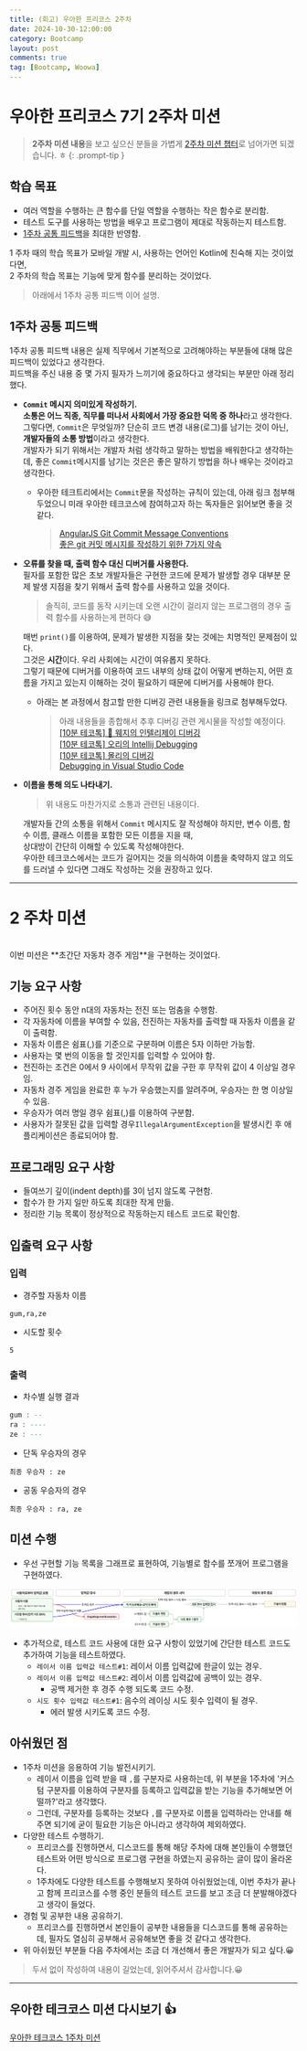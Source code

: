 ```yaml
---
title: (회고) 우아한 프리코스 2주차
date: 2024-10-30-12:00:00
category: Bootcamp
layout: post
comments: true
tag: [Bootcamp, Woowa]
---
```

# **우아한 프리코스 7기 2주차 미션**

> **2주차 미션 내용**을 보고 싶으신 분들을 가볍게 [2주차 미션 챕터](#2-주차-미션)로 넘어가면 되겠습니다. ㅎ
{: .prompt-tip }

## **학습 목표**

- 여러 역할을 수행하는 큰 함수를 단일 역할을 수행하는 작은 함수로 분리함.
- 테스트 도구를 사용하는 방법을 배우고 프로그램이 제대로 작동하는지 테스트함.
- [1주차 공통 피드백](#1주차-공통-피드백)을 최대한 반영함.

1 주차 때의 학습 목표가 모바일 개발 시, 사용하는 언어인 Kotlin에 친숙해 지는 것이었다면,  
2 주차의 학습 목표는 기능에 맞게 함수를 분리하는 것이었다.

> 아래에서 1주차 공통 피드백 이어 설명.

## **1주차 공통 피드백**

1주차 공통 피드백 내용은 실제 직무에서 기본적으로 고려해야하는 부분들에 대해 많은 피드백이 있었다고 생각한다.<br>
피드백을 주신 내용 중 몇 가지 필자가 느끼기에 중요하다고 생각되는 부분만 아래 정리했다.

- **`Commit` 메시지 의미있게 작성하기.**  
  **소통은 어느 직종, 직무를 떠나서 사회에서 가장 중요한 덕목 중 하나**라고 생각한다.  
  그렇다면, `Commit`은 무엇일까? 단순히 코드 변경 내용(로그)를 남기는 것이 아닌, **개발자들의 소통 방법**이라고 생각한다.  
  개발자가 되기 위해서는 개발자 처럼 생각하고 말하는 방법을 배워한다고 생각하는데, 좋은 `Commit`메시지를 남기는 것은은 좋은 말하기 방법을 하나 배우는 것이라고 생각한다.  
  - 우아한 테크트리에서는 `Commit`문을 작성하는 규칙이 있는데, 아래 링크 첨부해 두었으니 미래 우아한 테크코스에 참여하고자 하는 독자들은 읽어보면 좋을 것 같다.
    > [AngularJS Git Commit Message Conventions](https://docs.google.com/document/d/1QrDFcIiPjSLDn3EL15IJygNPiHORgU1_OOAqWjiDU5Y/edit?pli=1&tab=t.0#heading=h.uyo6cb12dt6w)<br>
    > [좋은 git 커밋 메시지를 작성하기 위한 7가지 약속](https://meetup.nhncloud.com/posts/106)


- **오류를 찾을 때, 출력 함수 대신 디버거를 사용한다.**  
  필자를 포함한 많은 초보 개발자들은 구현한 코드에 문제가 발생할 경우 대부분 문제 발생 지점을 찾기 위해서 출력 함수를 사용하고 있을 것이다.
  > 솔직히, 코드를 동작 시키는데 오랜 시간이 걸리지 않는 프로그램의 경우 출력 함수를 사용하는게 편하다 😅  
  
  매번 `print()`를 이용하여, 문제가 발생한 지점을 찾는 것에는 치명적인 문제점이 있다.  
  그것은 **시간**이다. 우리 사회에는 시간이 여유롭지 못하다.  
  그렇기 때문에 디버거를 이용하여 코드 내부의 상태 값이 어떻게 변하는지, 어떤 흐름을 가지고 있는지 이해하는 것이 필요하기 때문에 디버거를 사용해야 한다.
  - 아래는 본 과정에서 참고할 만한 디버깅 관련 내용들을 링크로 첨부해두었다.
    > 아래 내용들을 종합해서 추후 디버깅 관련 게시물을 작성할 예정이다.  
    > [[10분 테코톡] 🍟 웨지의 인텔리제이 디버깅](https://youtu.be/gkutTlwi70s)  
    > [[10분 테코톡] 오리의 Intellij Debugging](https://youtu.be/JSVvhwwOvAY)  
    > [[10분 테코톡] 몰리의 디버깅](https://youtu.be/leIwlemLWNc)  
    > [Debugging in Visual Studio Code](https://code.visualstudio.com/docs/editor/debugging)  

- **이름을 통해 의도 나타내기.**  
  > 위 내용도 마찬가지로 소통과 관련된 내용이다.

  개발자들 간의 소통을 위해서 `Commit` 메시지도 잘 작성해야 하지만, 변수 이름, 함수 이름, 클래스 이름을 포함한 모든 이름을 지을 때,    
  상대방이 간단히 이해할 수 있도록 작성해야한다.  
  우아한 테크코스에서는 코드가 길어지는 것을 의식하여 이름을 축약하지 않고 의도를 드러낼 수 있다면 그래도 작성하는 것을 권장하고 있다.

- - -
# **2 주차 미션**
<br>
이번 미션은 **초간단 자동차 경주 게임**을 구현하는 것이었다.

## **기능 요구 사항**
- 주어진 횟수 동안 n대의 자동차는 전진 또는 멈춤을 수행함.
- 각 자동차에 이름을 부여할 수 있음, 전진하는 자동차를 출력할 때 자동차 이름을 같이 출력함.
- 자동차 이름은 쉼표(,)를 기준으로 구분하며 이름은 5자 이하만 가능함.
- 사용자는 몇 번의 이동을 할 것인지를 입력할 수 있어야 함.
- 전진하는 조건은 0에서 9 사이에서 무작위 값을 구한 후 무작위 값이 4 이상일 경우임.
- 자동차 경주 게임을 완료한 후 누가 우승했는지를 알려주며, 우승자는 한 명 이상일 수 있음.
- 우승자가 여러 명일 경우 쉼표(,)를 이용하여 구분함.
- 사용자가 잘못된 값을 입력할 경우`IllegalArgumentException`을 발생시킨 후 애플리케이션은 종료되어야 함.

## **프로그래밍 요구 사항**
- 들여쓰기 깊이(indent depth)를 3이 넘지 않도록 구현함.
- 함수가 한 가지 일만 하도록 최대한 작게 만듦.
- 정리한 기능 목록이 정상적으로 작동하는지 테스트 코드로 확인함.

## **입출력 요구 사항**
### **입력**
- 경주할 자동차 이름
```
gum,ra,ze
```

- 시도할 횟수
```
5
```
### **출력**
- 차수별 실행 결과
```ada
gum : --
ra : ----
ze : ---
```

- 단독 우승자의 경우
```
최종 우승자 : ze
```
- 공동 우승자의 경우
```
최종 우승자 : ra, ze
```

## **미션 수행**

- 우선 구현할 기능 목록을 그래프로 표현하여, 기능별로 함수를 쪼개어 프로그램을 구현하였다.

<img src="/assets/attachment/bootcamp/woowa_week_2_1.png" alt="Kotlin Project Structure">

- 추가적으로, 테스트 코드 사용에 대한 요구 사항이 있었기에 간단한 테스트 코드도 추가하여 기능을 테스트하였다.
  - `레이서 이름 입력값 테스트#1`: 레이서 이름 입력값에 한글이 있는 경우.
  - `레이서 이름 입력값 테스트#2`: 레이서 이름 입력값에 공백이 있는 경우.
    - 공백 제거한 후 경주 수행 되도록 코드 수정.
  - `시도 횟수 입력값 테스트#1`: 음수의 레이싱 시도 횟수 입력이 될 경우.
    - 에러 발생 시키도록 코드 수정.

## **아쉬웠던 점**
- 1주차 미션을 응용하여 기능 발전시키기.
  - 레이서 이름을 입력 받을 때 `,`를 구분자로 사용하는데, 위 부분을 1주차에 '커스텀 구분자를 이용하여 구분자를 등록하고 입력값을 받는 기능을 추가해보면 어떨까?'라고 생각했다.
  - 그런데, 구분자를 등록하는 것보다 `,`를 구분자로 이름을 입력하라는 안내를 해주면 되기에 굳이 필요한 기능은 아니라고 생각하여 제외하였다.
- 다양한 테스트 수행하기.
  - 프리코스를 진행하면서, 디스코드를 통해 해당 주차에 대해 본인들이 수행했던 테스트와 어떤 방식으로 프로그램 구현을 하였는지 공유하는 글이 많이 올라온다.
  - 1주차에도 다양한 테스트를 수행해보지 못하여 아쉬웠었는데, 이번 주차가 끝나고 함께 프리코스를 수행 중인 분들의 테스트 코드를 보고 조금 더 분발해야겠다고 생각이 들었다. 
- 경험 및 공부한 내용 공유하기.
  - 프리코스를 진행하면서 본인들이 공부한 내용들을 디스코드를 통해 공유하는데, 필자도 열심히 공부해서 공유해보면 좋을 것 같다고 생각한다. 
- 위 아쉬웠던 부분들 다음 주차에서는 조금 더 개선해서 좋은 개발자가 되고 싶다.😀

> 두서 없이 작성하여 내용이 길었는데, 읽어주셔서 감사합니다.😀

- - -

## **우아한 테크코스 미션 다시보기 👍**

[우아한 테크코스 1주차 미션](https://gumraze-git.github.io/posts/woowa_1st/)
